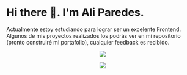 # Hi there 👋. I'm Ali Paredes.

Actualmente estoy estudiando para lograr ser un excelente Frontend. Algunos de mis proyectos realizados los podrás ver en mi repositorio (pronto construiré mi portafolio), cualquier feedback es recibido.

<p align="center">
  <img src="https://github-readme-stats.vercel.app/api?username=alinpr18&show_icons=true" />
</p>


<p align="center">
  <a href="https://twitter.com/alinpr18">
    <img src="https://abs.twimg.com/favicons/twitter.ico">
  </a>
</p>
